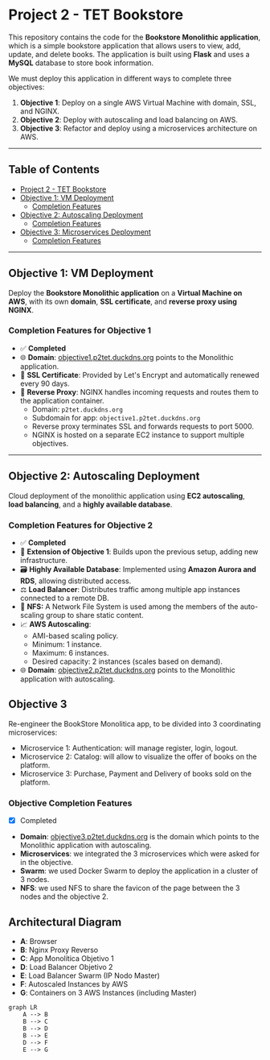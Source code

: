# Project 2 - TET Bookstore

This repository contains the code for the **Bookstore Monolithic application**, which is a simple bookstore application that allows users to view, add, update, and delete books. The application is built using **Flask** and uses a **MySQL** database to store book information.

We must deploy this application in different ways to complete three objectives:

1. **Objective 1**: Deploy on a single AWS Virtual Machine with domain, SSL, and NGINX.
2. **Objective 2**: Deploy with autoscaling and load balancing on AWS.
3. **Objective 3**: Refactor and deploy using a microservices architecture on AWS.

---

## Table of Contents

- [Project 2 - TET Bookstore](#project-2---tet-bookstore)
- [Objective 1: VM Deployment](#objective-1-vm-deployment)
  - [Completion Features](#completion-features-for-objective-1)
- [Objective 2: Autoscaling Deployment](#objective-2-autoscaling-deployment)
  - [Completion Features](#completion-features-for-objective-2)
- [Objective 3: Microservices Deployment](#objective-3-microservices-deployment)
  - [Completion Features](#objective-completion-features)

---

## Objective 1: VM Deployment

Deploy the **Bookstore Monolithic application** on a **Virtual Machine on AWS**, with its own **domain**, **SSL certificate**, and **reverse proxy using NGINX**.

### Completion Features for Objective 1

- ✅ **Completed**
- 🌐 **Domain**: [objective1.p2tet.duckdns.org](https://objective1.p2tet.duckdns.org) points to the Monolithic application.
- 🔐 **SSL Certificate**: Provided by Let's Encrypt and automatically renewed every 90 days.
- 🔁 **Reverse Proxy**: NGINX handles incoming requests and routes them to the application container.  
  - Domain: `p2tet.duckdns.org`
  - Subdomain for app: `objective1.p2tet.duckdns.org`
  - Reverse proxy terminates SSL and forwards requests to port 5000.
  - NGINX is hosted on a separate EC2 instance to support multiple objectives.

---

## Objective 2: Autoscaling Deployment

Cloud deployment of the monolithic application using **EC2 autoscaling**, **load balancing**, and a **highly available database**.

### Completion Features for Objective 2

- ✅ **Completed**
- 🔄 **Extension of Objective 1**: Builds upon the previous setup, adding new infrastructure.
- 🗃️ **Highly Available Database**: Implemented using **Amazon Aurora and RDS**, allowing distributed access.
- ⚖️ **Load Balancer**: Distributes traffic among multiple app instances connected to a remote DB.
- :scroll: **NFS:** A Network File System is used among the members of the auto-scaling group to share static content.
- 📈 **AWS Autoscaling**:
  - AMI-based scaling policy.
  - Minimum: 1 instance.
  - Maximum: 6 instances.
  - Desired capacity: 2 instances (scales based on demand).
- 🌐 **Domain**: [objective2.p2tet.duckdns.org](https://objective2.p2tet.duckdns.org) points to the Monolithic application with autoscaling.

## Objective 3
Re-engineer the BookStore Monolitica app, to be divided into 3 coordinating microservices:
- Microservice 1: Authentication: will manage register, login, logout.
- Microservice 2: Catalog: will allow to visualize the offer of books on the platform.
- Microservice 3: Purchase, Payment and Delivery of books sold on the platform.

### Objective Completion Features

- [x] Completed
- **Domain**: [objective3.p2tet.duckdns.org](https://objective3.p2tet.duckdns.org) is the domain which points to the Monolithic application with autoscaling.
- **Microservices**: we integrated the 3 microservices which were asked for in the objective.
- **Swarm**: we used Docker Swarm to deploy the application in a cluster of 3 nodes.
- **NFS**: we used NFS to share the favicon of the page between the 3 nodes and the objective 2.

## Architectural Diagram
- **A**: Browser
- **B**: Nginx Proxy Reverso
- **C**: App Monolítica Objetivo 1
- **D**: Load Balancer Objetivo 2
- **E**: Load Balancer Swarm (IP Nodo Master)
- **F**: Autoscaled Instances by AWS
- **G**: Containers on 3 AWS Instances (including Master)
```mermaid
graph LR
    A --> B
    B --> C
    B --> D
    B --> E
    D --> F
    E --> G
```

